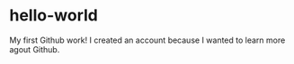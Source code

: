 # hello-world
My first Github work! I created an account because I wanted to learn more agout Github.
